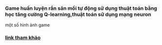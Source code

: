 ### Game huấn luyện rắn săn mồi tự động sử dụng thuật toán bằng học tăng cường Q-learning,thuật toán sử dụng mạng neuron
một số hình ảnh game  
###  [link tham khảo](https://www.youtube.com/watch?v=je0DdS0oIZk)